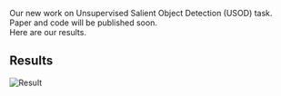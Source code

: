 Our new work on Unsupervised Salient Object Detection (USOD) task.  
Paper and code will be published soon.  
Here are our results.  


## Results
![Result](https://github.com/moothes/A2S-v2/blob/main/result.PNG)
